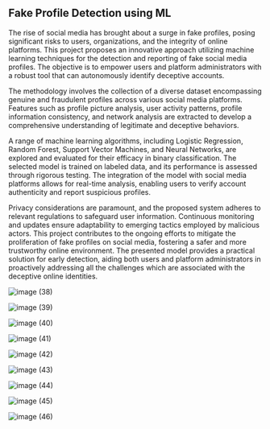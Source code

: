 ## Fake Profile Detection using ML

The rise of social media has brought about a surge in fake profiles, posing significant risks to users, organizations, and the integrity of online platforms. This project proposes an innovative approach utilizing machine learning techniques for 
the detection and reporting of fake social media profiles. The objective is to empower users and platform administrators with a robust tool that can autonomously identify deceptive accounts. 

The methodology involves the collection of a diverse dataset encompassing genuine and fraudulent profiles across various social media platforms. Features such as profile picture analysis, user activity patterns, profile information 
consistency, and network analysis are extracted to develop a comprehensive understanding of legitimate and deceptive behaviors. 

A range of machine learning algorithms, including Logistic Regression, Random Forest, Support Vector Machines, and Neural Networks, are explored and evaluated for their efficacy in binary classification. The selected model is 
trained on labeled data, and its performance is assessed through rigorous testing. The integration of the model with social media platforms allows for real-time analysis, enabling users to verify account authenticity and report suspicious profiles. 

Privacy considerations are paramount, and the proposed system adheres to relevant regulations to safeguard user information. Continuous monitoring and updates ensure adaptability to emerging tactics employed by malicious actors. 
This project contributes to the ongoing efforts to mitigate the proliferation of fake profiles on social media, fostering a safer and more trustworthy online environment. The presented model provides a practical solution for early 
detection, aiding both users and platform administrators in proactively addressing all the challenges which are associated with the deceptive online identities.

![image (38)](https://github.com/tejas11054/Fake-Profile-Detection/assets/140798292/2f0b6e7e-cbf5-4f45-98dd-bbb9cd2b3f47)

![image (39)](https://github.com/tejas11054/Fake-Profile-Detection/assets/140798292/36092e54-e898-4218-95e1-93a59d3f95d9)

![image (40)](https://github.com/tejas11054/Fake-Profile-Detection/assets/140798292/c951747b-3381-4e28-abea-73ad69d2ebb3)

![image (41)](https://github.com/tejas11054/Fake-Profile-Detection/assets/140798292/c4467714-de53-439e-9409-687396356fa5)

![image (42)](https://github.com/tejas11054/Fake-Profile-Detection/assets/140798292/6538ca16-4ad2-4b56-b6ad-df932680e25b)

![image (43)](https://github.com/tejas11054/Fake-Profile-Detection/assets/140798292/4e10003f-62bf-470e-ae35-117e15725394)

![image (44)](https://github.com/tejas11054/Fake-Profile-Detection/assets/140798292/43d757c2-61a9-4b44-b0bf-44658b59afd0)

![image (45)](https://github.com/tejas11054/Fake-Profile-Detection/assets/140798292/d0260e28-d791-4f45-aa47-7dad12b29826)

![image (46)](https://github.com/tejas11054/Fake-Profile-Detection/assets/140798292/2e420a3c-01ce-47d4-af23-3fdc5f9b45de)









